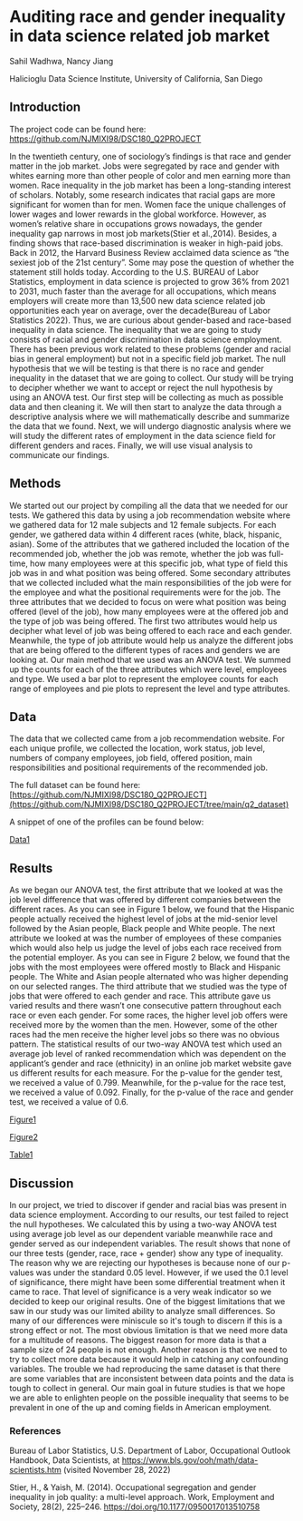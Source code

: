 # Auditing race and gender inequality in data science related job market

Sahil Wadhwa, Nancy Jiang 

Halicioglu Data Science Institute, University of California, San Diego 

## Introduction
   
   The project code can be found here: https://github.com/NJMIXI98/DSC180_Q2PROJECT

   In the twentieth century, one of sociology’s findings is that race and gender matter in the job market. Jobs were segregated by race and gender with whites earning more than other people of color and men earning more than women. Race inequality in the job market has been a long-standing interest of scholars. Notably, some research indicates that racial gaps are more significant for women than for men. Women face the unique challenges of lower wages and lower rewards in the global workforce. However, as women’s relative share in occupations grows nowadays, the gender inequality gap narrows in most job markets(Stier et al.,2014). Besides, a finding shows that race-based discrimination is weaker in high-paid jobs. Back in 2012, the Harvard Business Review acclaimed data science as “the sexiest job of the 21st century”. Some may pose the question of whether the statement still holds today. According to the U.S. BUREAU of Labor Statistics, employment in data science is projected to grow 36% from 2021 to 2031, much faster than the average for all occupations, which means employers will create more than 13,500 new data science related job opportunities each year on average, over the decade(Bureau of Labor Statistics 2022). Thus, we are curious about gender-based and race-based inequality in data science. The inequality that we are going to study consists of racial and gender discrimination in data science employment. There has been previous work related to these problems (gender and racial bias in general employment) but not in a specific field job market. The null hypothesis that we will be testing is that there is no race and gender inequality in the dataset that we are going to collect. Our study will be trying to decipher whether we want to accept or reject the null hypothesis by using an ANOVA test.
Our first step will be collecting as much as possible data and then cleaning it. We will then start to analyze the data through a descriptive analysis where we will mathematically describe and summarize the data that we found. Next, we will undergo diagnostic analysis where we will study the different rates of employment in the data science field for different genders and races. Finally, we will use visual analysis to communicate our findings.


## Methods

   We started out our project by compiling all the data that we needed for our tests. We gathered this data by using a job recommendation website where we gathered data for 12 male subjects and 12 female subjects. For each gender, we gathered data within 4 different races (white, black, hispanic, asian). Some of the attributes that we gathered included the location of the recommended job, whether the job was remote, whether the job was full-time, how many employees were at this specific job, what type of field this job was in and what position was being offered. Some secondary attributes that we collected included what the main responsibilities of the job were for the employee and what the positional requirements were for the job.
   The three attributes that we decided to focus on were what position was being offered (level of the job), how many employees were at the offered job and the type of job was being offered. The first two attributes would help us decipher what level of job was being offered to each race and each gender. Meanwhile, the type of job attribute would help us analyze the different jobs that are being offered to the different types of races and genders we are looking at. 
   Our main method that we used was an ANOVA test. We summed up the counts for each of the three attributes which were level, employees and type. We used a bar plot to represent the employee counts for each range of employees and pie plots to represent the level and type attributes.
	
## Data 

   The data that we collected came from a job recommendation website. For each unique profile, we collected the location, work status, job level, numbers of company employees, job field, offered position, main responsibilities and positional requirements of the recommended job.
   
   The full dataset can be found here: [https://github.com/NJMIXI98/DSC180_Q2PROJECT](https://github.com/NJMIXI98/DSC180_Q2PROJECT/tree/main/q2_dataset)
  
   A snippet of one of the profiles can be found below:
   
   [Data1](https://user-images.githubusercontent.com/63216907/225209114-b8055514-6d52-4a52-8402-c68aabd565d7.png)
   
## Results

   As we began our ANOVA test, the first attribute that we looked at was the job level difference that was offered by different companies between the different races. As you can see in Figure 1 below, we found that the Hispanic people actually received the highest level of jobs at the mid-senior level followed by the Asian people, Black people and White people. 
   The next attribute we looked at was the number of employees of these companies which would also help us judge the level of jobs each race received from the potential employer. As you can see in Figure 2 below, we found that the jobs with the most employees were offered mostly to Black and Hispanic people. The White and Asian people alternated who was higher depending on our selected ranges.
   The third attribute that we studied was the type of jobs that were offered to each gender and race. This attribute gave us varied results and there wasn’t one consecutive pattern throughout each race or even each gender. For some races, the higher level job offers were received more by the women than the men. However, some of the other races had the men receive the higher level jobs so there was no obvious pattern.
   The statistical results of our two-way ANOVA test which used an average job level of ranked recommendation which was dependent on the applicant’s gender and race (ethnicity) in an online job market website gave us different results for each measure. For the p-value for the gender test, we received a value of 0.799. Meanwhile, for the p-value for the race test, we received a value of 0.092. Finally, for the p-value of the race and gender test, we received a value of 0.6.
   
   [Figure1](https://user-images.githubusercontent.com/63216907/225207898-9b4f4c61-d530-4be7-a116-54e40950343c.png)
   
   [Figure2](https://user-images.githubusercontent.com/63216907/225208700-2ccbf0d3-29ed-4cfa-95f6-0aada4c07397.png)
   
   [Table1](https://user-images.githubusercontent.com/63216907/225208903-e558cc49-9d3a-4818-93e6-34b36c133cf8.png)
   
## Discussion

   In our project, we tried to discover if gender and racial bias was present in data science employment. According to our results, our test failed to reject the null hypotheses. We calculated this by using a two-way ANOVA test using average job level as our dependent variable meanwhile race and gender served as our independent variables. The result shows that none of our three tests (gender, race, race + gender) show any type of inequality. The reason why we are rejecting our hypotheses is because none of our p-values was under the standard 0.05 level. However, if we used the 0.1 level of significance, there might have been some differential treatment when it came to race. That level of significance is a very weak indicator so we decided to keep our original results. 
   One of the biggest limitations that we saw in our study was our limited ability to analyze small differences. So many of our differences were miniscule so it's tough to discern if this is a strong effect or not. The most obvious limitation is that we need more data for a multitude of reasons. The biggest reason for more data is that a sample size of 24 people is not enough. Another reason is that we need to try to collect more data because it would help in catching any confounding variables. The trouble we had reproducing the same dataset is that there are some variables that are inconsistent between data points and the data is tough to collect in general. Our main goal in future studies is that we hope we are able to enlighten people on the possible inequality that seems to be prevalent in one of the up and coming fields in American employment. 

### References

Bureau of Labor Statistics, U.S. Department of Labor, Occupational Outlook Handbook, Data Scientists,
at https://www.bls.gov/ooh/math/data-scientists.htm (visited November 28, 2022)

Stier, H., & Yaish, M. (2014). Occupational segregation and gender inequality in job quality: a multi-level approach. Work, Employment and Society, 28(2), 225–246. https://doi.org/10.1177/0950017013510758
